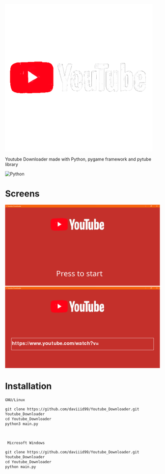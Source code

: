 <img src = "Assets/logo/youtube.gif">  <br/>

Youtube Downloader made with Python, pygame framework and pytube library


![Python](https://img.shields.io/badge/python-3670A0?style=for-the-badge&logo=python&logoColor=ffdd54) 
<br/>

# Screens

<img src="screens/screen.png">
<img src="screens/screen_2.png">

<br/>


# Installation

```GNU/Linux ```
```
git clone https://github.com/daviiid99/Youtube_Downloader.git Youtube_Downloader
cd Youtube_Downloader
python3 main.py
```
<br/>

``` Microsoft Windows```
```
git clone https://github.com/daviiid99/Youtube_Downloader.git Youtube_Downloader
cd Youtube_Downloader
python main.py
```
